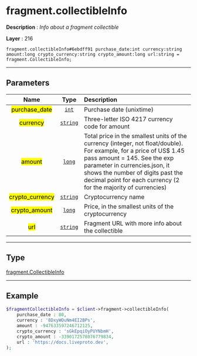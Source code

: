 # fragment.collectibleInfo

**Description** : *Info about a fragment collectible*

**Layer** : 216

```tl
fragment.collectibleInfo#6ebdff91 purchase_date:int currency:string amount:long crypto_currency:string crypto_amount:long url:string = fragment.CollectibleInfo;
```

---

## Parameters

| Name | Type | Description |
| :---: | :---: | :--- |
| <mark>purchase_date</mark> | [`int`](type/int) | Purchase date (unixtime) |
| <mark>currency</mark> | [`string`](type/string) | Three-letter ISO 4217 currency code for amount |
| <mark>amount</mark> | [`long`](type/long) | Total price in the smallest units of the currency (integer, not float/double). For example, for a price of US$ 1.45 pass amount = 145. See the exp parameter in currencies.json, it shows the number of digits past the decimal point for each currency (2 for the majority of currencies) |
| <mark>crypto_currency</mark> | [`string`](type/string) | Cryptocurrency name |
| <mark>crypto_amount</mark> | [`long`](type/long) | Price, in the smallest units of the cryptocurrency |
| <mark>url</mark> | [`string`](type/string) | Fragment URL with more info about the collectible |

---

## Type

[fragment.CollectibleInfo](type/fragment.CollectibleInfo)

---

## Example

```php
$fragmentCollectibleInfo = $client->fragment->collectibleInfo(
	purchase_date : 80,
	currency : '8DxyWOuNm4EI2BPs',
	amount : -947633597246712125,
	crypto_currency : 'sGkEpqiOyPUYNbmH',
	crypto_amount : -3390172578076779834,
	url : 'https://docs.liveproto.dev',
);
```